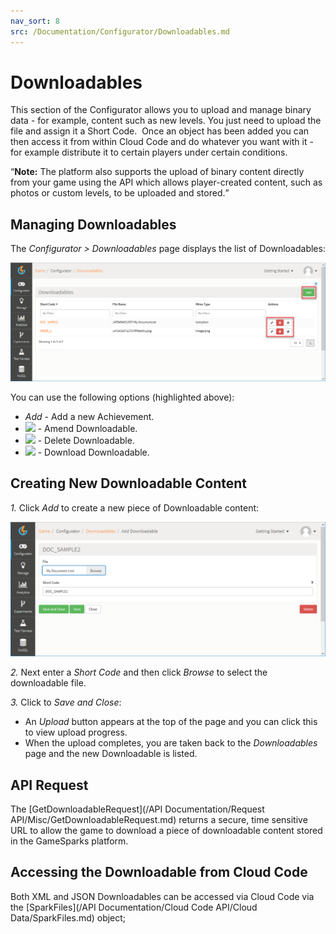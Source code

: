 ```yaml
---
nav_sort: 8
src: /Documentation/Configurator/Downloadables.md
---
```


# Downloadables

This section of the Configurator allows you to upload and manage binary data - for example, content such as new levels. You just need to upload the file and assign it a Short Code.  Once an object has been added you can then access it from within Cloud Code and do whatever you want with it - for example distribute it to certain players under certain conditions.

<q>**Note:** The platform also supports the upload of binary content directly from your game using the API which allows player-created content, such as photos or custom levels, to be uploaded and stored.</q>

## Managing Downloadables

The *Configurator > Downloadables* page displays the list of Downloadables:

![](img/Downloadables/3.png)

You can use the following options (highlighted above):

 * *Add* - Add a new Achievement.
 * ![](/img/icons/editicon.png) - Amend Downloadable.
 * ![](/img/icons/deleteicon.png) - Delete Downloadable.
 * ![](/img/icons/downloadicon.png) - Download Downloadable.


## Creating New Downloadable Content

*1.* Click *Add* to create a new piece of Downloadable content:

![](img/Downloadables/4.png)

*2.* Next enter a *Short Code* and then click *Browse* to select the downloadable file.

*3.* Click to *Save and Close*:
* An *Upload* button appears at the top of the page and you can click this to view upload progress.
* When the upload completes, you are taken back to the *Downloadables* page and the new Downloadable is listed.


## API Request

The [GetDownloadableRequest](/API Documentation/Request API/Misc/GetDownloadableRequest.md) returns a secure, time sensitive URL to allow the game to download a piece of downloadable content stored in the GameSparks platform.

## Accessing the Downloadable from Cloud Code

Both XML and JSON Downloadables can be accessed via Cloud Code via the [SparkFiles](/API Documentation/Cloud Code API/Cloud Data/SparkFiles.md) object;
